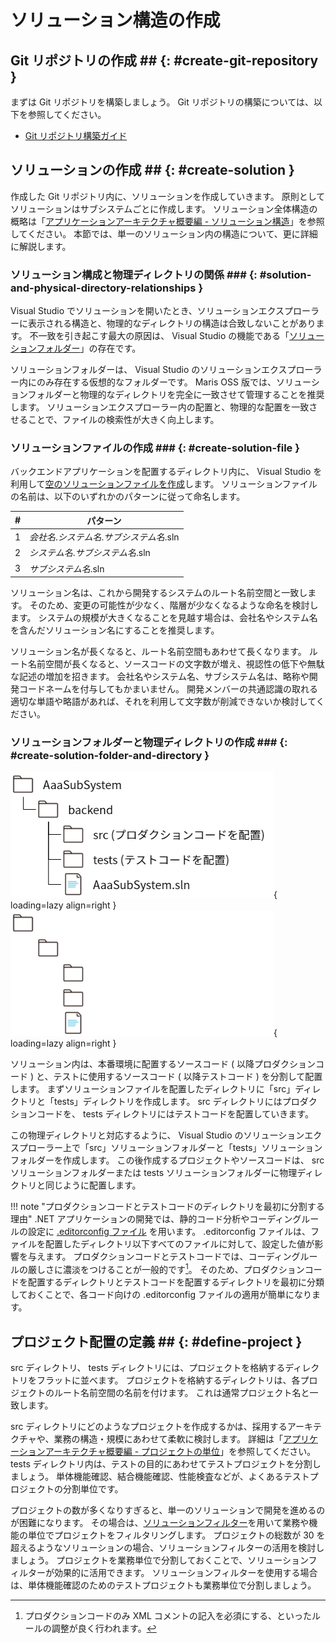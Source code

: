 # ソリューション構造の作成

## Git リポジトリの作成 ## {: #create-git-repository }

まずは Git リポジトリを構築しましょう。
Git リポジトリの構築については、以下を参照してください。

- [Git リポジトリ構築ガイド](../../git/index.md)

## ソリューションの作成 ## {: #create-solution }

作成した Git リポジトリ内に、ソリューションを作成していきます。
原則としてソリューションはサブシステムごとに作成します。
ソリューション全体構造の概略は「[アプリケーションアーキテクチャ概要編 - ソリューション構造](../../../app-architecture/overview/index.md#solution-structure)」を参照してください。
本節では、単一のソリューション内の構造について、更に詳細に解説します。

### ソリューション構成と物理ディレクトリの関係 ### {: #solution-and-physical-directory-relationships }

Visual Studio でソリューションを開いたとき、ソリューションエクスプローラーに表示される構造と、物理的なディレクトリの構造は合致しないことがあります。
不一致を引き起こす最大の原因は、 Visual Studio の機能である「[ソリューションフォルダー](https://docs.microsoft.com/ja-jp/visualstudio/ide/solutions-and-projects-in-visual-studio#solution-folder)」の存在です。

ソリューションフォルダーは、 Visual Studio のソリューションエクスプローラー内にのみ存在する仮想的なフォルダーです。
Maris OSS 版では、ソリューションフォルダーと物理的なディレクトリを完全に一致させて管理することを推奨します。
ソリューションエクスプローラー内の配置と、物理的な配置を一致させることで、ファイルの検索性が大きく向上します。

### ソリューションファイルの作成 ### {: #create-solution-file }

バックエンドアプリケーションを配置するディレクトリ内に、 Visual Studio を利用して[空のソリューションファイルを作成](https://docs.microsoft.com/ja-jp/visualstudio/ide/creating-solutions-and-projects#create-empty-solutions)します。
ソリューションファイルの名前は、以下のいずれかのパターンに従って命名します。

| #   | パターン                                   |
| --- | ------------------------------------------ |
| 1   | *会社名*.*システム名*.*サブシステム名*.sln |
| 2   | *システム名*.*サブシステム名*.sln          |
| 3   | *サブシステム名*.sln                       |

ソリューション名は、これから開発するシステムのルート名前空間と一致します。
そのため、変更の可能性が少なく、階層が少なくなるような命名を検討します。
システムの規模が大きくなることを見越す場合は、会社名やシステム名を含んだソリューション名にすることを推奨します。

ソリューション名が長くなると、ルート名前空間もあわせて長くなります。
ルート名前空間が長くなると、ソースコードの文字数が増え、視認性の低下や無駄な記述の増加を招きます。
会社名やシステム名、サブシステム名は、略称や開発コードネームを付与してもかまいません。
開発メンバーの共通認識の取れる適切な単語や略語があれば、それを利用して文字数が削減できないか検討してください。

### ソリューションフォルダーと物理ディレクトリの作成 ### {: #create-solution-folder-and-directory }

![ソリューションの物理ディレクトリ構造](../../../images/guidebooks/how-to-develop/dotnet/solution-root-directories-light.png#only-light){ loading=lazy align=right }
![ソリューションの物理ディレクトリ構造](../../../images/guidebooks/how-to-develop/dotnet/solution-root-directories-dark.png#only-dark){ loading=lazy align=right }

ソリューション内は、本番環境に配置するソースコード ( 以降プロダクションコード ) と、テストに使用するソースコード ( 以降テストコード ) を分割して配置します。
まずソリューションファイルを配置したディレクトリに「src」ディレクトリと「tests」ディレクトリを作成します。
src ディレクトリにはプロダクションコードを、 tests ディレクトリにはテストコードを配置していきます。

この物理ディレクトリと対応するように、 Visual Studio のソリューションエクスプローラー上で「src」ソリューションフォルダーと「tests」ソリューションフォルダーを作成します。
この後作成するプロジェクトやソースコードは、 src ソリューションフォルダーまたは tests ソリューションフォルダーに物理ディレクトリと同じように配置します。

!!! note "プロダクションコードとテストコードのディレクトリを最初に分割する理由"
    .NET アプリケーションの開発では、静的コード分析やコーディングルールの設定に [.editorconfig ファイル](https://docs.microsoft.com/ja-jp/visualstudio/ide/create-portable-custom-editor-options) を用います。
    .editorconfig ファイルは、ファイルを配置したディレクトリ以下すべてのファイルに対して、設定した値が影響を与えます。
    プロダクションコードとテストコードでは、コーディングルールの厳しさに濃淡をつけることが一般的です[^1]。
    そのため、プロダクションコードを配置するディレクトリとテストコードを配置するディレクトリを最初に分類しておくことで、各コード向けの .editorconfig ファイルの適用が簡単になります。

## プロジェクト配置の定義 ## {: #define-project }

src ディレクトリ、 tests ディレクトリには、プロジェクトを格納するディレクトリをフラットに並べます。
プロジェクトを格納するディレクトリは、各プロジェクトのルート名前空間の名前を付けます。
これは通常プロジェクト名と一致します。

src ディレクトリにどのようなプロジェクトを作成するかは、採用するアーキテクチャや、業務の構造・規模にあわせて柔軟に検討します。
詳細は「[アプリケーションアーキテクチャ概要編 - プロジェクトの単位](../../../app-architecture/overview/index.md#unit-of-project)」を参照してください。
tests ディレクトリ内は、テストの目的にあわせてテストプロジェクトを分割しましょう。
単体機能確認、結合機能確認、性能検査などが、よくあるテストプロジェクトの分割単位です。

プロジェクトの数が多くなりすぎると、単一のソリューションで開発を進めるのが困難になります。
その場合は、[ソリューションフィルター](https://docs.microsoft.com/ja-jp/visualstudio/msbuild/solution-filters#solution-filter-files)を用いて業務や機能の単位でプロジェクトをフィルタリングします。
プロジェクトの総数が 30 を超えるようなソリューションの場合、ソリューションフィルターの活用を検討しましょう。
プロジェクトを業務単位で分割しておくことで、ソリューションフィルターが効果的に活用できます。
ソリューションフィルターを使用する場合は、単体機能確認のためのテストプロジェクトも業務単位で分割しましょう。

[^1]: プロダクションコードのみ XML コメントの記入を必須にする、といったルールの調整が良く行われます。
